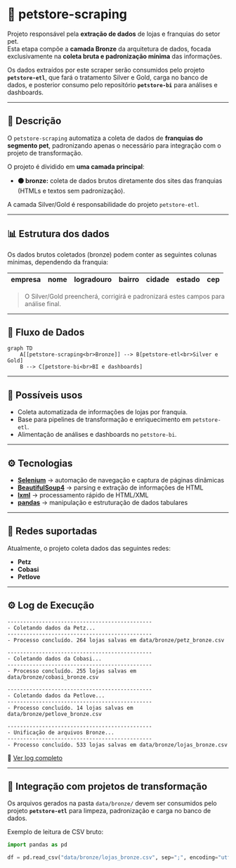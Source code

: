 # 🐾 petstore-scraping

Projeto responsável pela **extração de dados** de lojas e franquias do setor pet.  
Esta etapa compõe a **camada Bronze** da arquitetura de dados, focada exclusivamente na **coleta bruta e padronização mínima** das informações.

Os dados extraídos por este scraper serão consumidos pelo projeto **`petstore-etl`**, que fará o tratamento Silver e Gold, carga no banco de dados, e posterior consumo pelo repositório **`petstore-bi`** para análises e dashboards.

---

## 📌 Descrição

O `petstore-scraping` automatiza a coleta de dados de **franquias do segmento pet**, padronizando apenas o necessário para integração com o projeto de transformação.

O projeto é dividido em **uma camada principal**:

* **🟤 bronze:** coleta de dados brutos diretamente dos sites das franquias (HTMLs e textos sem padronização).

A camada Silver/Gold é responsabilidade do projeto `petstore-etl`.

---

## 📊 Estrutura dos dados

Os dados brutos coletados (bronze) podem conter as seguintes colunas mínimas, dependendo da franquia:

| empresa | nome | logradouro | bairro | cidade | estado | cep |
| ------- | ---- | ---------- | ------ | ------ | ------ | --- |

> O Silver/Gold preencherá, corrigirá e padronizará estes campos para análise final.

---

## 🧩 Fluxo de Dados

```mermaid
graph TD
    A[[petstore-scraping<br>Bronze]] --> B[petstore-etl<br>Silver e Gold]
    B --> C[petstore-bi<br>BI e dashboards]
```

---

## 🚀 Possíveis usos

* Coleta automatizada de informações de lojas por franquia.
* Base para pipelines de transformação e enriquecimento em `petstore-etl`.
* Alimentação de análises e dashboards no `petstore-bi`.

---

## ⚙️ Tecnologias

* [**Selenium**](https://pypi.org/project/selenium/) → automação de navegação e captura de páginas dinâmicas  
* [**BeautifulSoup4**](https://pypi.org/project/beautifulsoup4/) → parsing e extração de informações de HTML  
* [**lxml**](https://pypi.org/project/lxml/) → processamento rápido de HTML/XML  
* [**pandas**](https://pypi.org/project/pandas/) → manipulação e estruturação de dados tabulares  

---

## 🏪 Redes suportadas

Atualmente, o projeto coleta dados das seguintes redes:

* **Petz**
* **Cobasi**
* **Petlove**

---

## ⚙️ Log de Execução

```text
----------------------------------------------
- Coletando dados da Petz...
----------------------------------------------
- Processo concluído. 264 lojas salvas em data/bronze/petz_bronze.csv

----------------------------------------------
- Coletando dados da Cobasi...
----------------------------------------------
- Processo concluído. 255 lojas salvas em data/bronze/cobasi_bronze.csv

----------------------------------------------
- Coletando dados da Petlove...
----------------------------------------------
- Processo concluído. 14 lojas salvas em data/bronze/petlove_bronze.csv

----------------------------------------------
- Unificação de arquivos Bronze...
----------------------------------------------
- Processo concluído. 533 lojas salvas em data/bronze/lojas_bronze.csv
```
🔗 [Ver log completo](logs/log.txt)

---

## 🔗 Integração com projetos de transformação

Os arquivos gerados na pasta `data/bronze/` devem ser consumidos pelo projeto **`petstore-etl`** para limpeza, padronização e carga no banco de dados.

Exemplo de leitura de CSV bruto:

```python
import pandas as pd

df = pd.read_csv("data/bronze/lojas_bronze.csv", sep=";", encoding="utf-8")
```
